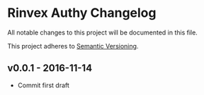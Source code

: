 # Rinvex Authy Changelog

All notable changes to this project will be documented in this file.

This project adheres to [Semantic Versioning](CONTRIBUTING.md).


## v0.0.1 - 2016-11-14
- Commit first draft
